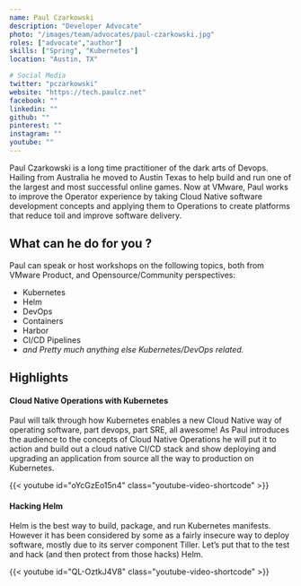 ```yaml
---
name: Paul Czarkowski
description: "Developer Advocate"
photo: "/images/team/advocates/paul-czarkowski.jpg"
roles: ["advocate","author"]
skills: ["Spring", "Kubernetes"]
location: "Austin, TX"

# Social Media 
twitter: "pczarkowski"
website: "https://tech.paulcz.net"
facebook: ""
linkedin: ""
github: ""
pinterest: ""
instagram: ""
youtube: ""
---
```


Paul Czarkowski is a long time practitioner of the dark arts of Devops. Hailing from Australia he moved to Austin Texas to help build and run one of the largest and most successful online games. Now at VMware, Paul works to improve the Operator experience by taking Cloud Native software development concepts and applying them to Operations to create platforms that reduce toil and improve software delivery.

<!--more-->

## What can he do for you ?

Paul can speak or host workshops on the following topics, both from VMware Product, and Opensource/Community perspectives:

* Kubernetes
* Helm
* DevOps
* Containers
* Harbor
* CI/CD Pipelines
* *and Pretty much anything else Kubernetes/DevOps related.*

## Highlights

#### Cloud Native Operations with Kubernetes

Paul will talk through how Kubernetes enables a new Cloud Native way of operating software, part devops, part SRE, all awesome! As Paul introduces the audience to the concepts of Cloud Native Operations he will put it to action and build out a cloud native CI/CD stack and show deploying and upgrading an application from source all the way to production on Kubernetes.

{{< youtube id="oYcGzEo15n4" class="youtube-video-shortcode" >}}

#### Hacking Helm

Helm is the best way to build, package, and run Kubernetes manifests. However it has been considered by some as a fairly insecure way to deploy software, mostly due to its server component Tiller. Let’s put that to the test and hack (and then protect from those hacks) Helm.

{{< youtube id="QL-OztkJ4V8" class="youtube-video-shortcode" >}}
